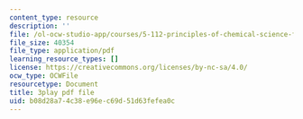 ```yaml
---
content_type: resource
description: ''
file: /ol-ocw-studio-app/courses/5-112-principles-of-chemical-science-fall-2005/b08d28a74c38e96ec69d51d63fefea0c_oLbTUpxhE24.pdf
file_size: 40354
file_type: application/pdf
learning_resource_types: []
license: https://creativecommons.org/licenses/by-nc-sa/4.0/
ocw_type: OCWFile
resourcetype: Document
title: 3play pdf file
uid: b08d28a7-4c38-e96e-c69d-51d63fefea0c
---
```

